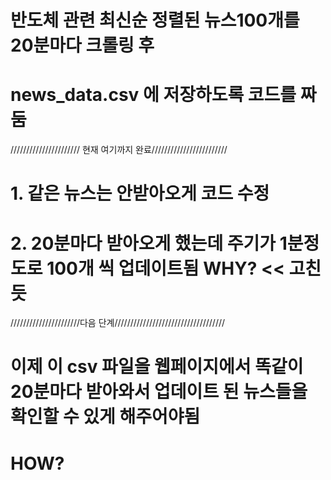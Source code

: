 # 반도체 관련 최신순 정렬된 뉴스100개를 20분마다 크롤링 후
# news_data.csv 에 저장하도록 코드를 짜둠
////////////////////// 현재 여기까지 완료////////////////////////
# 1.  같은 뉴스는 안받아오게 코드 수정
# 2. 20분마다 받아오게 했는데 주기가 1분정도로 100개 씩 업데이트됨 WHY? << 고친듯
//////////////////////다음 단계///////////////////////////////////
# 이제 이 csv 파일을 웹페이지에서 똑같이 20분마다 받아와서 업데이트 된 뉴스들을 확인할 수 있게 해주어야됨
# HOW?
